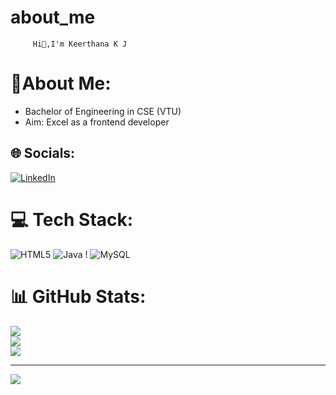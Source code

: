 # about_me

         Hi👋,I'm Keerthana K J


# 💫About Me:
- Bachelor of Engineering in CSE (VTU)
-  Aim: Excel as a frontend developer


## 🌐 Socials:
 [![LinkedIn](https://img.shields.io/badge/LinkedIn-%230077B5.svg?logo=linkedin&logoColor=white)](https://www.linkedin.com/in/keerthana-k-j-8723ab227?lipi=urn%3Ali%3Apage%3Ad_flagship3_profile_view_base_contact_details%3B5B7SQAEkR2uqvfI63gapDg%3D%3D) 

# 💻 Tech Stack:
![HTML5](https://img.shields.io/badge/html5-%23E34F26.svg?style=for-the-badge&logo=html5&logoColor=white) ![Java](https://img.shields.io/badge/java-%23ED8B00.svg?style=for-the-badge&logo=openjdk&logoColor=white) ! ![MySQL](https://img.shields.io/badge/mysql-%2300000f.svg?style=for-the-badge&logo=mysql&logoColor=white) 
# 📊 GitHub Stats:
![](https://github-readme-stats.vercel.app/api?username=keerthana&theme=blue-green&hide_border=false&include_all_commits=true&count_private=true)<br/>
![](https://github-readme-streak-stats.herokuapp.com/?user=Manojrgowdaa&theme=blue-green&hide_border=false)<br/>
![](https://github-readme-stats.vercel.app/api/top-langs/?username=Manojrgowdaa&theme=blue-green&hide_border=false&include_all_commits=true&count_private=true&layout=compact)

---
[![](https://github.com/Keerthanakj01)](https://visitcount.itsvg.in)

<!-- Proudly created with GPRM ( https://gprm.itsvg.in ) -->

